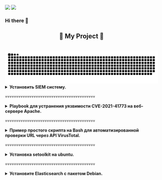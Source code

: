 
<p align="left">
    <a href="https://t.me/darkcat28"><img src="https://badgen.net/badge/icon/%40darkcat28?icon=telegram&label=TG" /></a>
    <a href="https://www.linkedin.com/in/%D0%B0%D0%BB%D0%B5%D0%BA%D1%81%D0%B0%D0%BD%D0%B4%D1%80-%D0%BD%D0%B5%D1%84%D0%B5%D0%B4%D0%B8%D0%BD-b34629114/"><img src="https://badgen.net/badge/blog/linkedin/green?icon=chrome&label" /></a>
</p>

### Hi there 👋

<div align="center">
  <h2>🐍 My Project 🐍</h2>
  <br>
  <img alt="snake eating my contributions" src="https://raw.githubusercontent.com/salesp07/salesp07/output/github-contribution-grid-snake.svg" />
  
  <br/>
</div>


<details>
<summary><b>Установить SIEM систему.</b></summary>

## Выбрана система Wazuh.
### Установка Wazuh на Ubuntu 22.04.
**Прежде всего, обязательно обновите систему.**

```bash
sudo apt update
```

**Загрузите и запустите помощник установки Wazuh.**

```bash
curl -sO https://packages.wazuh.com/4.7/wazuh-install.sh && sudo bash ./wazuh-install.sh -a
```

**Как только помощник завершит установку, в выходных данных будут показаны учетные данные для доступа и сообщение, подтверждающее, что установка прошла успешно.**

```bash
INFO: --- Summary ---
INFO: You can access the web interface https://<wazuh-dashboard-ip>
    User: admin
    Password: <ADMIN_PASSWORD>
INFO: Installation finished.
```

**Вы можете найти пароли для всех пользователей индексатора Wazuh и Wazuh API в файле wazuh-passwords.txt внутри wazuh-install-files.tar. Чтобы их распечатать, выполните следующую команду:**

```bash
sudo tar -O -xvf wazuh-install-files.tar wazuh-install-files/wazuh-passwords.txt
```

**Установленные Wazuh agent на платформах Linux и Windows.**
![img](/Project/img/installAgent.png)

**Сборка логов Wazuh agent на платформах Linux.**
![img](/Project/img/linux.png)

**Сборка логов Wazuh agent на платформах Windows.**
![img](/Project/img/Win.png)

</details>

💀💀💀💀💀💀💀💀💀💀💀💀💀💀💀💀💀💀💀💀💀💀💀💀💀💀💀💀💀💀💀💀💀💀💀💀💀💀💀💀💀

<details>
<summary><b>Playbook для устранения уязвимости CVE-2021-41773 на веб-сервере Apache.</b></summary>

#### 1. **Описание уязвимости**
CVE-2021-41773 — это уязвимость, связанная с путевым обходом (Path Traversal) и раскрытием файловой системы на серверах, работающих с Apache HTTP Server версии 2.4.49. Она позволяет злоумышленникам получить доступ к файлам, находящимся за пределами корневого каталога веб-сервера, при определённых конфигурациях. При активированном параметре "require all denied" в конфигурации злоумышленник может использовать специально сформированные запросы для обхода ограничений доступа и чтения конфиденциальных файлов.

#### 2. **Цель**
Обновить уязвимую версию веб-сервера Apache до безопасной версии, а также убедиться, что конфигурация сервера надёжно защищена от подобных атак.

#### 3. **План действий**

##### 3.1. **Проверка текущей версии веб-сервера Apache**
1. Подключитесь к серверу с правами администратора.
2. Выполните команду для проверки версии Apache:
   ```bash
   apachectl -v
   ```
   Либо:
   ```bash
   httpd -v
   ```
3. Если версия Apache — 2.4.49, сервер уязвим к CVE-2021-41773. Если версия 2.4.50, также следует провести обновление, так как эта версия уязвима к другой уязвимости (CVE-2021-42013).

##### 3.2. **Резервное копирование конфигураций**
1. Сделайте резервную копию конфигурационных файлов Apache, чтобы избежать потери данных при обновлении:
   ```bash
   cp /etc/httpd/conf/httpd.conf /etc/httpd/conf/httpd.conf.bak
   cp -r /etc/httpd/conf.d/ /etc/httpd/conf.d.bak/
   ```

##### 3.3. **Обновление Apache**
1. Обновите Apache до версии 2.4.51 или более новой (в которой устранена уязвимость CVE-2021-41773):
   - Для серверов на базе **Debian/Ubuntu**:
     ```bash
     sudo apt update
     sudo apt install apache2
     ```
   - Для серверов на базе **CentOS/RHEL**:
     ```bash
     sudo yum update httpd
     ```

2. После обновления проверьте новую версию Apache:
   ```bash
   apachectl -v
   ```

##### 3.4. **Проверка конфигурации безопасности**
1. Откройте конфигурационный файл Apache:
   ```bash
   sudo nano /etc/httpd/conf/httpd.conf
   ```
   или
   ```bash
   sudo nano /etc/apache2/apache2.conf
   ```
2. Убедитесь, что в конфигурации правильно настроены директивы безопасности:
   - Убедитесь, что в разделе конфигурации ваших директорий присутствуют следующие строки:
     ```apache
     <Directory />
         Require all denied
     </Directory>
     ```
   - Проверьте, что директивы `Options` и `AllowOverride` настроены корректно для предотвращения возможности злоупотребления пользовательскими запросами.
   
3. Перезапустите Apache для применения изменений:
   - Для **Debian/Ubuntu**:
     ```bash
     sudo systemctl restart apache2
     ```
   - Для **CentOS/RHEL**:
     ```bash
     sudo systemctl restart httpd
     ```

##### 3.5. **Проверка устранения уязвимости**
1. Проверьте, что уязвимость закрыта, используя специализированные инструменты для сканирования уязвимостей, такие как **Nmap** с соответствующими скриптами или **Nessus**.
2. Если у вас есть возможность, выполните тестирование на наличие уязвимости CVE-2021-41773 вручную, сформировав запрос типа:
   ```
   http://<server_ip>/?/../../../../../../etc/passwd
   ```
   Если запрос возвращает ошибку 403 или 404, это означает, что сервер защищён.

##### 3.6. **Мониторинг и логирование**
1. Включите и настройте ведение логов для мониторинга подозрительных запросов:
   - Убедитесь, что директива `LogLevel` установлена в `warn` или выше:
     ```apache
     LogLevel warn
     ```
   - Проверьте файлы журналов для выявления попыток эксплуатации уязвимости:
     ```bash
     tail -f /var/log/httpd/access_log /var/log/httpd/error_log
     ```

##### 3.7. **Заключительные действия**
1. Оповестите команду IT и SOC о завершении обновления и устранении уязвимости.
2. Внесите изменения в документацию о конфигурации сервера и проведённых обновлениях.

#### 4. **Важные замечания**
- CVE-2021-41773 также была исправлена в версии Apache 2.4.51 и выше, поэтому рекомендуется всегда использовать актуальные версии серверного ПО.
- Важно регулярно обновлять серверное ПО и следить за публикациями о новых уязвимостях.
- Проверяйте конфигурацию безопасности веб-сервера после каждого обновления или изменения конфигурационных файлов.

#### 5. **Последующие действия и улучшения безопасности**

После устранения уязвимости CVE-2021-41773, рекомендуется провести следующие шаги для повышения общей безопасности веб-сервера и предотвращения подобных инцидентов в будущем.

##### 5.1. **Обновление системы и компонентов**
1. Убедитесь, что все установленные пакеты и зависимости на сервере обновлены до последних стабильных версий для устранения других возможных уязвимостей:
   - На **Debian/Ubuntu**:
     ```bash
     sudo apt update && sudo apt upgrade
     ```
   - На **CentOS/RHEL**:
     ```bash
     sudo yum update
     ```

2. Отключите или удалите ненужные модули Apache, которые могут представлять дополнительную поверхность для атак. Например, если не используется CGI, отключите его:
   ```bash
   sudo a2dismod cgi
   ```

##### 5.2. **Ограничение доступа к конфиденциальным файлам**
1. Убедитесь, что важные системные файлы (например, `/etc/passwd`, конфигурационные файлы с паролями) недоступны через веб-сервер. Это можно сделать, добавив соответствующие правила в конфигурацию:
   - Для CentOS/RHEL:
     ```apache
     <FilesMatch "^\.ht">
         Require all denied
     </FilesMatch>
     ```
   - Для Ubuntu/Debian:
     ```apache
     <Files ~ "^\.ht">
         Require all denied
     </Files>
     ```

##### 5.3. **Усиление конфигурации Apache**
1. Активируйте модули безопасности такие как `mod_security` и `mod_evasive` для защиты от атак типа SQL-инъекций, XSS, brute-force и DoS:
   - Установка на **Debian/Ubuntu**:
     ```bash
     sudo apt install libapache2-mod-security2 libapache2-mod-evasive
     ```
   - Установка на **CentOS/RHEL**:
     ```bash
     sudo yum install mod_security mod_evasive
     ```

2. Настройте файлы конфигурации вышеупомянутых модулей для повышения уровня защиты:
   - Добавьте в конфигурацию правила для блокировки вредоносных запросов и ограничьте частоту запросов от одного IP-адреса.

##### 5.4. **Настройка HTTPS**
1. Убедитесь, что сервер использует безопасные протоколы и шифры для передачи данных по HTTPS. Если HTTPS не настроен, настройте его с помощью **Let`s Encrypt**:
   
   ```bash
   sudo apt install certbot python3-certbot-apache
   sudo certbot --apache
   ```

2. Обновите конфигурацию SSL для использования современных протоколов (например, TLS 1.2 и 1.3) и отключения устаревших версий, таких как SSLv3 и TLS 1.0:
   ```apache
   SSLProtocol All -SSLv2 -SSLv3 -TLSv1 -TLSv1.1
   SSLCipherSuite HIGH:!aNULL:!MD5
   ```

##### 5.5. **Регулярные аудиты безопасности**
1. Регулярно проводите внутренние и внешние аудиты безопасности веб-сервера. Используйте инструменты для анализа конфигурации и поиска уязвимостей:
   - **Nessus** для периодического сканирования на уязвимости.
   - **Qualys** для оценки безопасности конфигурации веб-приложений.
   - **OWASP ZAP** или **Burp Suite** для анализа на наличие уязвимостей в веб-приложении.

2. Настройте автоматическое оповещение о новых уязвимостях в используемых версиях ПО, подписавшись на рассылки безопасности (например, от Apache и Linux-дистрибутивов).

##### 5.6. **Обучение и повышение осведомлённости**
1. Организуйте внутреннее обучение для членов команды IT и SOC о методах выявления и устранения подобных уязвимостей.
2. Разработайте и внедрите процедуры быстрого реагирования на инциденты, связанные с уязвимостями веб-серверов.

#### 6. **Заключение**
Устранение уязвимости CVE-2021-41773 — это важный шаг в защите вашего веб-сервера Apache. Однако важно понимать, что безопасность — это процесс, требующий постоянного улучшения. Следуя шагам в данном плейбуке, вы не только устраните текущую уязвимость, но и повысите общую безопасность инфраструктуры, снизив риск появления новых уязвимостей в будущем.

#### 7. **Ресурсы и ссылки**
- [Официальный сайт Apache HTTP Server](https://httpd.apache.org/)
- [Let`s Encrypt](https://letsencrypt.org/)
- [Руководство по безопасности Apache](https://httpd.apache.org/docs/2.4/misc/security_tips.html)
- [CVE-2021-41773 на NVD](https://nvd.nist.gov/vuln/detail/CVE-2021-41773)
- [Модуль ModSecurity](https://modsecurity.org/)

</details>

💀💀💀💀💀💀💀💀💀💀💀💀💀💀💀💀💀💀💀💀💀💀💀💀💀💀💀💀💀💀💀💀💀💀💀💀💀💀💀💀💀

<details>
<summary><b>Пример простого скрипта на Bash для автоматизированной проверки URL через API VirusTotal.</b></summary>

### Перед использованием убедитесь, что у вас есть API-ключ VirusTotal, и вы заменили `<YOUR_API_KEY>` на свой собственный ключ

### Скрипт: `check_url_virustotal.sh`

```bash
#!/bin/bash

# Ваш API-ключ VirusTotal
API_KEY="<YOUR_API_KEY>"

# URL для проверки
URL_TO_CHECK=$1

# Проверка, передан ли URL в качестве аргумента
if [ -z "$URL_TO_CHECK" ]; then
  echo "Использование: $0 <URL>"
  exit 1
fi

# Отправка запроса на VirusTotal
response=$(curl -s --request POST \
  --url https://www.virustotal.com/vtapi/v2/url/scan \
  --form apikey="$API_KEY" \
  --form url="$URL_TO_CHECK")

# Извлечение scan_id из ответа
scan_id=$(echo "$response" | jq -r '.scan_id')

if [ "$scan_id" == "null" ]; then
  echo "Ошибка: не удалось отправить URL на проверку."
  echo "Ответ: $response"
  exit 1
fi

echo "URL отправлен на проверку. Scan ID: $scan_id"
echo "Ожидание результатов..."

# Ожидание перед запросом результата (можно настроить)
sleep 15

# Получение результатов анализа
result=$(curl -s --request GET \
  --url "https://www.virustotal.com/vtapi/v2/url/report?apikey=$API_KEY&resource=$scan_id")

# Вывод результатов
positives=$(echo "$result" | jq -r '.positives')
total=$(echo "$result" | jq -r '.total')
permalink=$(echo "$result" | jq -r '.permalink')

if [ "$positives" == "null" ]; then
  echo "Ошибка: не удалось получить результаты анализа."
  echo "Ответ: $result"
  exit 1
fi

echo "Результаты анализа:"
echo "Положительных срабатываний: $positives из $total"
echo "Подробнее: $permalink"
```

---

### Шаги для использования:

1. Убедитесь, что у вас установлен `jq` (утилита для обработки JSON). Установить можно с помощью:
   ```bash
   sudo apt-get install jq   # Для Ubuntu/Debian
   sudo yum install jq       # Для CentOS/RHEL
   ```
2. Сохраните скрипт в файл, например, `check_url_virustotal.sh`.
3. Сделайте скрипт исполняемым:
   ```bash
   chmod +x check_url_virustotal.sh
   ```
4. Запустите скрипт, передав URL для проверки:
   ```bash
   ./check_url_virustotal.sh https://example.com
   ```

![img](/Project/img/chekVirus.png)
![img](/Project/img/onl.png)

---

### Что делает скрипт:

1. Отправляет указанный URL на анализ с помощью API VirusTotal.
2. Извлекает `scan_id` из ответа.
3. Ждёт 15 секунд (можно изменить это время), чтобы дать VirusTotal возможность завершить анализ.
4. Запрашивает результаты анализа и отображает:
   - Количество положительных срабатываний (`positives`).
   - Общее количество проверок (`total`).
   - Ссылку на полный отчёт на сайте VirusTotal.

---

### Примечания:
- VirusTotal API имеет ограничения на количество запросов (обычно 4 запроса в минуту для бесплатной версии). Учитывайте это, если планируете частое использование.
- Если вы работаете с большим количеством URL, можно модифицировать скрипт для чтения списка URL из файла и проверять их по очереди.


</details>

💀💀💀💀💀💀💀💀💀💀💀💀💀💀💀💀💀💀💀💀💀💀💀💀💀💀💀💀💀💀💀💀💀💀💀💀💀💀💀💀💀

<details>
<summary><b>Установка setoolkit на ubuntu.</b></summary>

[Установка Social-Engineer Toolkit (SET)](/💀Task9/README.md)

</details>

💀💀💀💀💀💀💀💀💀💀💀💀💀💀💀💀💀💀💀💀💀💀💀💀💀💀💀💀💀💀💀💀💀💀💀💀💀💀💀💀💀

<details>
<summary><b>Установите Elasticsearch с пакетом Debian.</b></summary>

![img](/Project/img/elk.png)

**Загрузите и установите публичный ключ подписи:**

```bash
wget -qO - https://artifacts.elastic.co/GPG-KEY-elasticsearch | sudo gpg --dearmor -o /usr/share/keyrings/elasticsearch-keyring.gpg
```

**Сохраните определение репозитория в /etc/apt/sources.list.d/elastic-8.x.list:**

```bash
echo "deb [signed-by=/usr/share/keyrings/elasticsearch-keyring.gpg] https://artifacts.elastic.co/packages/8.x/apt stable main" | sudo tee /etc/apt/sources.list.d/elastic-8.x.list
```

**Вы можете установить пакет Elasticsearch Debian с помощью:**

```bash
sudo apt-get update && sudo apt-get install elasticsearch
```

**Скопируйте вывод терминала команды установки в локальный файл. В частности, вам понадобится пароль для встроенной учетной записи эластичного суперпользователя. Вывод также содержит команды, позволяющие запускать Elasticsearch как службу, которые вы будете использовать на следующем шаге.**

```bash
--------------------------- Security autoconfiguration information ------------------------------

Authentication and authorization are enabled.
TLS for the transport and HTTP layers is enabled and configured.

The generated password for the elastic built-in superuser is : <ELASTIC_PASSWORD>

If this node should join an existing cluster, you can reconfigure this with
'/usr/share/elasticsearch/bin/elasticsearch-reconfigure-node --enrollment-token <token-here>'
after creating an enrollment token on your existing cluster.

You can complete the following actions at any time:

Reset the password of the elastic built-in superuser with 
'/usr/share/elasticsearch/bin/elasticsearch-reset-password -u elastic'.

Generate an enrollment token for Kibana instances with 
 '/usr/share/elasticsearch/bin/elasticsearch-create-enrollment-token -s kibana'.

Generate an enrollment token for Elasticsearch nodes with 
'/usr/share/elasticsearch/bin/elasticsearch-create-enrollment-token -s node'.
```

**Рекомендуем хранить `elastic` пароль как переменную среды в вашей оболочке. Например:**

```bash
export ELASTIC_PASSWORD="your_password"
```

**Выполните следующие две команды, чтобы Elasticsearch работал как служба с использованием systemd. Это позволяет Elasticsearch запускаться автоматически при перезагрузке хост-системы. Подробности об этом и следующих шагах можно найти в разделе «Запуск Elasticsearch с помощью systemd».**

```bash
sudo systemctl daemon-reload
sudo systemctl enable elasticsearch.service
```

**Настройте узел Elasticsearch для подключения.**
**Откройте файл конфигурации Elasticsearch в текстовом редакторе, например vim:**
```bash
sudo vim /etc/elasticsearch/elasticsearch.yml
```

**Раскомментируйте строку network.host: 192.168.0.1 и замените адрес на `localhost`. Например:**
```bash
network.host: localhost
```

**Теперь пришло время запустить службу Elasticsearch:**
```bash
sudo systemctl start elasticsearch.service
```
**Убедитесь, что Elasticsearch работает правильно.**

```bash
sudo curl --cacert /etc/elasticsearch/certs/http_ca.crt -u elastic:$ELASTIC_PASSWORD https://localhost:9200
```

**Если все в порядке, команда возвращает такой ответ:**
```bash
{
  "name" : "Cp9oae6",
  "cluster_name" : "elasticsearch",
  "cluster_uuid" : "AT69_C_DTp-1qgIJlatQqA",
  "version" : {
    "number" : "{version_qualified}",
    "build_type" : "{build_type}",
    "build_hash" : "f27399d",
    "build_flavor" : "default",
    "build_date" : "2016-03-30T09:51:41.449Z",
    "build_snapshot" : false,
    "lucene_version" : "{lucene_version}",
    "minimum_wire_compatibility_version" : "1.2.3",
    "minimum_index_compatibility_version" : "1.2.3"
  },
  "tagline" : "You Know, for Search"
}
```
**Сгенерируйте токен регистрации узла:**

```bash
sudo /usr/share/elasticsearch/bin/elasticsearch-create-enrollment-token -s node
```
**Скопируйте сгенерированный токен регистрации из выходных данных команды. Срок действия токена регистрации составляет 30 минут. Если команда elasticsearch-reconfigure-node возвращает ошибку «Неверный токен регистрации», попробуйте создать новый токен.**

## Установите Kibana с пакетом Debian

```bash
sudo apt-get update && sudo apt-get install kibana
```

**Запустите команду elasticsearch-create-enrollment-token с опцией -s kibana, чтобы сгенерировать токен регистрации Kibana:**
**Скопируйте сгенерированный токен регистрации из выходных данных команды.**
```bash
sudo systemctl daemon-reload
sudo systemctl enable kibana.service
```
**Откройте файл конфигурации Kibana для редактирования:**
```bash
sudo vim /etc/kibana/kibana.yml
```
**Раскомментируйте строку server.host: localhost и замените адрес по умолчанию значением inet, которое вы скопировали из команды ifconfig. Например:**
```bash
server.host: 10.128.0.28
```
**Запустите сервис Kibana:**
```bash
sudo systemctl start kibana.service
```
**Запустите команду статуса, чтобы получить подробную информацию о сервисе Kibana.**
```bash
sudo systemctl status kibana
```
**Запуск Kibana может занять минуту или две, поэтому обновите страницу, если вы не видите подсказку сразу.**

**В выводе команды status URL-адрес отображается:**
- Адрес хоста для доступа к Kibana
- Шестизначный код подтверждения
- Например:

```bash
Kibana has not been configured.
Go to http://10.128.0.28:5601/?code=<code> to get started.
```
**Запишите код подтверждения.**

**Откройте веб-браузер по внешнему IP-адресу хост-компьютера Kibana, например: `http://<kibana-host-address>:5601`.**

**Когда Kibana запустится, вам будет предложено предоставить токен регистрации. Вставьте токен регистрации Kibana, который вы создали ранее.**

**Если вам будет предложено ввести код подтверждения `<code>`, скопируйте и вставьте шестизначный код, возвращенный командой статуса. Затем дождитесь завершения настройки.**

**Укажите `elastic` в качестве имени пользователя и укажите пароль `<ELASTIC_PASSWORD>`.**

![img](/Project/img/elk-win.png)
![img](/Project/img/elk-ubun.png)
![img](/Project/img/win-elk.png)
![img](/Project/img/elk-linux.png)


</details>


